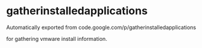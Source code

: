 # gatherinstalledapplications
Automatically exported from code.google.com/p/gatherinstalledapplications

for gathering vmware install information.
